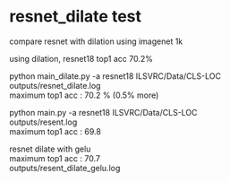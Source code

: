 # resnet_dilate test
compare resnet with dilation using imagenet 1k  

using dilation, resnet18 top1 acc 70.2%


python main_dilate.py -a resnet18 ILSVRC/Data/CLS-LOC  
outputs/resnet_dilate.log  
maximum top1 acc : 70.2 % (0.5% more)  

python main.py -a resnet18 ILSVRC/Data/CLS-LOC  
outputs/resent.log  
maximum top1 acc : 69.8


resnet dilate with gelu  
maximum top1 acc : 70.7  
outputs/resent_dilate_gelu.log
